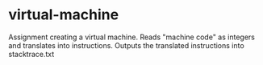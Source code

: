 # virtual-machine
Assignment creating a virtual machine. 
Reads "machine code" as integers and translates into instructions.
Outputs the translated instructions into stacktrace.txt
